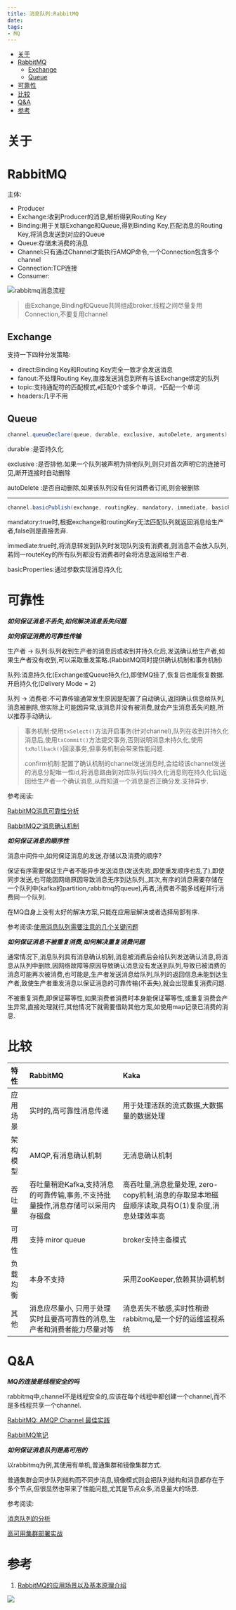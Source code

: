 ```yaml
---
title: 消息队列:RabbitMQ
date: 
tags:
- MQ
---
```

<!-- TOC -->

- [关于](#关于)
- [RabbitMQ](#rabbitmq)
    - [Exchange](#exchange)
    - [Queue](#queue)
- [可靠性](#可靠性)
- [比较](#比较)
- [Q&A](#qa)
- [参考](#参考)

<!-- /TOC -->
# 关于

# RabbitMQ

主体:

* Producer
* Exchange:收到Producer的消息,解析得到Routing Key
* Binding:用于关联Exchange和Queue,得到Binding Key,匹配消息的Routing Key,将消息发送到对应的Queue
* Queue:存储未消费的消息
* Channel:只有通过Channel才能执行AMQP命令,一个Connection包含多个channel
* Connection:TCP连接
* Consumer:

![rabbitmq消息流程](https://raw.githubusercontent.com/LuVx21/hexo/master/source/_posts/99.img/rabbitmq_msg.png)

> 由Exchange,Binding和Queue共同组成broker,线程之间尽量复用Connection,不要复用channel

## Exchange

支持一下四种分发策略:

* direct:Binding Key和Routing Key完全一致才会发送消息
* fanout:不处理Routing Key,直接发送消息到所有与该Exchange绑定的队列
* topic:支持通配符的匹配模式,`#`匹配0个或多个单词，`*`匹配一个单词
* headers:几乎不用

## Queue

```Java
channel.queueDeclare(queue, durable, exclusive, autoDelete, arguments) 
```

durable :是否持久化

exclusive :是否排他.如果一个队列被声明为排他队列,则只对首次声明它的连接可见,断开连接时自动删除

autoDelete :是否自动删除,如果该队列没有任何消费者订阅,则会被删除

---

```java
channel.basicPublish(exchange, routingKey, mandatory, immediate, basicProperties, body); 
```

mandatory:true时,根据exchange和routingKey无法匹配队列就返回消息给生产者,false则是直接丢弃.

immediate:true时,将消息转发到队列时发现队列没有消费者,则消息不会放入队列,若同一routeKey的所有队列都没有消费者时会将消息返回给生产者.

basicProperties:通过参数实现消息持久化

# 可靠性

***如何保证消息不丢失,如何解决消息丢失问题***

***如何保证消费的可靠性传输***

生产者 → 队列:队列收到生产者的消息后或收到并持久化后,发送确认给生产者,如果生产者没有收到,可以采取重发策略.(RabbitMQ同时提供确认机制和事务机制)

队列:消息持久化(Exchange或Queue持久化),即使MQ挂了,恢复后也能恢复数据.开启持久化(Delivery Mode = 2)

队列 → 消费者:不可靠传输通常发生原因是配置了自动确认,返回确认信息给队列,消息被删除,但实际上可能因异常,该消息并没有被消费,就会产生消息丢失问题,所以推荐手动确认.

> 事务机制:使用`txSelect()`方法开启事务(针对channel),队列在收到并持久化消息后,使用`txCommit()`方法提交事务,否则说明消息未持久化,使用`txRollback()`回滚事务,但事务机制会带来性能问题.
>
> confirm机制:配置了确认机制的channel发送消息时,会给经该channel发送的消息分配唯一性id,将消息路由到对应队列后(持久化消息则在持久化后)返回给生产者一个确认消息,从而知道一个消息是否正确分发.支持异步.
>

参考阅读:

[RabbitMQ消息可靠性分析](https://www.2cto.com/kf/201801/715486.html)

[RabbitMQ之消息确认机制](https://blog.csdn.net/u013256816/article/details/55515234?locationNum=9&fps=1)



***如何保证消息的顺序性***

消息中间件中,如何保证消息的发送,存储以及消费的顺序?

保证有序需要保证生产者不能异步发送消息(发送失败,即使重发顺序也乱了),即使同步发送,也可能因网络原因导致消息无序到达队列,,其次,有序的消息需要存储在一个队列中(kafka的partition,rabbitmq的queue),再者,消费者不能多线程并行消费同一个队列.

在MQ自身上没有太好的解决方案,只能在应用层解决或者选择局部有序.

参考阅读:[使用消息队列需要注意的几个关键问题](https://blog.csdn.net/u012422829/article/details/70248286)



***如何保证消息不被重复消费,如何解决重复消费问题***

通常情况下,消息队列具有消息确认机制,消息被消费后会给队列发送确认消息,将消息从队列中删除,因网络故障等原因导致确认消息没有发送到队列,导致已被消费的消息可能再次被消费,也可能是,生产者发送消息给队列,队列的返回信息未能到达生产者,致使生产者重发消息以保证消息的可靠传输(不丢失),就会出现重复消费问题.

不被重复消费,即保证幂等性,如果消费者消费时本身能保证幂等性,或重复消费会产生异常,直接处理就行,其他情况下就需要借助其他方案,如使用map记录已消费的消息.

# 比较

| 特性     | RabbitMQ | Kaka |
| :--- | :--- | :--- |
| 应用场景 | 实时的,高可靠性消息传递 | 用于处理活跃的流式数据,大数据量的数据处理 |
| 架构模型 | AMQP,有消息确认机制 | 无消息确认机制 |
| 吞吐量   | 吞吐量稍逊Kafka,支持消息的可靠传输,事务,不支持批量操作,消息存储可以采用内存磁盘 | 高吞吐量,消息批量处理, zero-copy机制,消息的存取是本地磁盘顺序读取,具有O(1)复杂度,消息处理效率高 |
| 可用性   | 支持 miror queue | broker支持主备模式 |
| 负载均衡 | 本身不支持 | 采用ZooKeeper,依赖其协调机制 |
| 其他 | 消息应尽量小, 只用于处理实时且要高可靠性的消息,生产者和消费者能力尽量对等 | 消息丢失不敏感,实时性稍逊rabbitmq,是一个好的运维监视系统 |


# Q&A

***MQ的连接是线程安全的吗***

rabbitmq中,channel不是线程安全的,应该在每个线程中都创建一个channel,而不是多线程共享一个channel.

[RabbitMQ: AMQP Channel 最佳实践](https://www.oschina.net/translate/rabbitmq-amqp-channel-best-practices?cmp)

[RabbitMQ笔记](https://www.jianshu.com/p/05ec99363ba1)



***如何保证消息队列是高可用的***

以rabbitmq为例,其使用有单机,普通集群和镜像集群方式.

普通集群会同步队列结构而不同步消息,镜像模式则会把队列结构和消息都存在于多个节点,但很显然也带来了性能问题,尤其是节点众多,消息量大的场景.

参考阅读:

[消息队列的分析](https://blog.csdn.net/qq_39470733/article/details/80576013)

[高可用集群部署实战](https://blog.csdn.net/super_rd/article/details/70856909)

# 参考

1. [RabbitMQ的应用场景以及基本原理介绍](https://blog.csdn.net/whoamiyang/article/details/54954780)


[![](https://static.segmentfault.com/v-5b1df2a7/global/img/creativecommons-cc.svg)](https://creativecommons.org/licenses/by-nc-nd/4.0/)